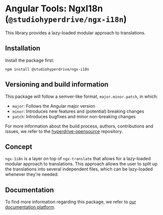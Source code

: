 # Angular Tools: NgxI18n (`@studiohyperdrive/ngx-i18n`)

This library provides a lazy-loaded modular approach to translations.

## Installation

Install the package first:

```shell
npm install @studiohyperdrive/ngx-i18n
```

## Versioning and build information

This package will follow a semver-like format, `major.minor.patch`, in which:

- `major`: Follows the Angular major version
- `minor`: Introduces new features and (potential) breaking changes
- `patch`: Introduces bugfixes and minor non-breaking changes

For more information about the build process, authors, contributions and issues, we refer to the [hyperdrive-opensource](https://github.com/studiohyperdrive/hyperdrive-opensource) repository.

## Concept

`ngx-1i8n` is a layer on top of `ngx-translate` that allows for a lazy-loaded modular approach to translations. This approach allows the user to split up the translations into several independent files, which can be lazy-loaded whenever they're needed.

## Documentation

To find more information regarding this package, we refer to [our documentation platform](https://open-source.studiohyperdrive.be/docs/angular/i18n/introduction).
